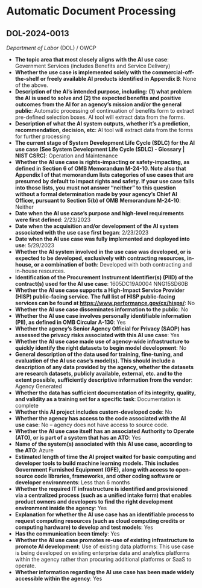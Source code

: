 # Automatic Document Processing
## DOL-2024-0013
_Department of Labor_ (DOL) / OWCP


+ **The topic area that most closely aligns with the AI use case**: Government Services (includes Benefits and Service Delivery)
+ **Whether the use case is implemented solely with the commercial-off-the-shelf or freely available AI products identified in Appendix B**: None of the above.
+ **Description of the AI’s intended purpose, including: (1) what problem the AI is used to solve and (2) the expected benefits and positive outcomes from the AI for an agency’s mission and/or the general public**: Automatic processing of continuation of benefits form to extract pre-defined selection boxes. AI tool will extract data from the forms.
+ **Description of what the AI system outputs, whether it’s a prediction, recommendation, decision, etc**: AI tool will extract data from the forms for further processing
+ **The current stage of System Development Life Cycle (SDLC) for the AI use case (See System Development Life Cycle (SDLC) - Glossary | NIST CSRC)**: Operation and Maintenance
+ **Whether the AI use case is rights-impacting or safety-impacting, as defined in Section 6 of OMB Memorandum M-24-10. Note also that Appendix I of that memorandum lists categories of use cases that are presumed by default to impact rights and safety. If your use case falls into those lists, you must not answer “neither” to this question without a formal determination made by your agency’s Chief AI Officer, pursuant to Section 5(b) of OMB Memorandum M-24-10**: Neither
+ **Date when the AI use case’s purpose and high-level requirements were first defined**: 2/23/2023
+ **Date when the acquisition and/or development of the AI system associated with the use case first began**: 2/23/2023
+ **Date when the AI use case was fully implemented and deployed into use**: 5/29/2023
+ **Whether the AI system involved in the use case was developed, or is expected to be developed, exclusively with contracting resources, in-house, or a combination of both**: Developed with both contracting and in-house resources.
+ **Identification of the Procurement Instrument Identifier(s) (PIID) of the contract(s) used for the AI use case**: 1605DC19A0004
 NNG15SD60B
+ **Whether the AI use case supports a High-Impact Service Provider (HISP) public-facing service. The full list of HISP public-facing services can be found at https://www.performance.gov/cx/hisps/**: No
+ **Whether the AI use case disseminates information to the public**: No
+ **Whether the AI use case involves personally identifiable information (PII), as defined in OMB Circular A-130**: Yes
+ **Whether the agency’s Senior Agency Official for Privacy (SAOP) has assessed the privacy risks associated with this AI use case**: Yes
+ **Whether the AI use case made use of agency-wide infrastructure to quickly identify the right datasets to begin model development**: No
+ **General description of the data used for training, fine-tuning, and evaluation of the AI use case’s model(s). This should include a description of any data provided by the agency, whether the datasets are research datasets, publicly available, external, etc. and to the extent possible, sufficiently descriptive information from the vendor**: Agency Generated
+ **Whether the data has sufficient documentation of its integrity, quality, and validity as a training set for a specific task**: Documentation is complete
+ **Whether this AI project includes custom-developed code**: No
+ **Whether the agency has access to the code associated with the AI use case**: No – agency does not have access to source code.
+ **Whether the AI use case itself has an associated Authority to Operate (ATO), or is part of a system that has an ATO**: Yes
+ **Name of the system(s) associated with this AI use case, according to the ATO**: Azure
+ **Estimated length of time the AI project waited for basic computing and developer tools to build machine learning models. This includes Government Furnished Equipment (GFE), along with access to open-source code libraries, frameworks, and other coding software or developer environments**: Less than 6 months
+ **Whether the required IT infrastructure is identified and provisioned via a centralized process (such as a unified intake form) that enables product owners and developers to find the right development environment inside the agency**: Yes
+ **Explanation for whether the AI use case has an identifiable process to request computing resources (such as cloud computing credits or computing hardware) to develop and test models**: Yes
+ **Has the communication been timely**: Yes
+ **Whether the AI use case promotes re-use of existing infrastructure to promote AI development**: Use of existing data platforms: This use case is being developed on existing enterprise data and analytics platforms within the agency rather than procuring additional platforms or SaaS to operate.
+ **Whether information regarding the AI use case has been made widely accessible within the agency**: Yes